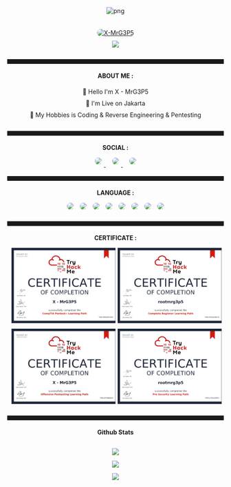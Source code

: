 <style>
    * {
        padding: 5px;
    }

    .column {
        padding: 0;
        float: left;
        width: 50%;
    }
    
    .row:after {
        padding: 0;
        content: "";
        display: table;
        clear: both;
    }

    .list-lang {
        justify-content: center;
        text-align: center;
    }

    .list-lang > img {
        border-radius: 25px;
    }

    li {
        list-style: none;
    }

    .about {
        text-align: center;
    }

    .list-sosmed {
        justify-content: center;
        text-align: center;
    }

    .list-sosmed > a > img {
        border-radius: 25px;
    }

    .a {
        border-radius: 25px;
    }
</style>

<p align="center">
   <img style="width: 180px; height: 180px;" src="https://avatars.githubusercontent.com/u/57594747?s=400&u=da1eec8bf84a62a2ca11230d358dfac0bb000bcd&v=4" alt="png" width="128" height="128"/>
</p>

<p align="center">
    <a href="https://github.com/MrG3P5">
        <img title="X-MrG3P5" class="a" src="https://img.shields.io/badge/X MrG3P5-green?colorA=%23ff0000&colorB=%23017e40&style=for-the-badge">
    </a>
    <br>
    <a href="https://visitorbadge.io/status?path=https%3A%2F%2Fgithub.com%2FMrG3P5">
        <img src="https://api.visitorbadge.io/api/visitors?path=https%3A%2F%2Fgithub.com%2FMrG3P5&label=VISITOR&labelColor=%2337d67a&countColor=%23d9e3f0&style=plastic&labelStyle=upper"/>
    </a>
</p>

<hr>

<div style="text-align: center;">
    <span><b>ABOUT ME :</b></span>
</div>

<div class="about">
    <div>
        <li>👋 Hello I'm X - MrG3P5</li>
        <li>📌 I'm Live on Jakarta</li>
        <li>📌 My Hobbies is Coding & Reverse Engineering & Pentesting</li>
    </div>
</div>

<hr>

<div style="text-align: center;">
    <span><b>SOCIAL :</b></span>
</div>

<div class="list-sosmed">
    <a href="https://instagram.com/xmrg3p5">
        <img src="https://img.shields.io/badge/Instagram-%23E4405F.svg?logo=Instagram&logoColor=white">
    </a>
    <a href="https://t.me/xmrg3p5">
        <img src="https://img.shields.io/badge/Telegram-%23118EEA.svg?logo=Telegram&logoColor=white">
    </a>
    <a href="https://wa.me/6289523258649">
        <img src="https://img.shields.io/badge/Whatsapp-%23017e40.svg?logo=Whatsapp&logoColor=white">
    </a>
</div>

<hr>

<div style="text-align: center;">
    <span><b>LANGUAGE :</b></span>
</div>

<div class="list-lang">
    <img src="https://img.shields.io/badge/c++-%2300599C.svg?style=for-the-badge&logo=c%2B%2B&logoColor=white">
    <img src="https://img.shields.io/badge/php-%23777BB4.svg?style=for-the-badge&logo=php&logoColor=white">
    <img src="https://img.shields.io/badge/python-3670A0?style=for-the-badge&logo=python&logoColor=ffdd54">
    <img src="https://img.shields.io/badge/shell_script-%23121011.svg?style=for-the-badge&logo=gnu-bash&logoColor=white">
    <img src="https://img.shields.io/badge/javascript-%23323330.svg?style=for-the-badge&logo=javascript&logoColor=%23F7DF1E">
    <img src="https://img.shields.io/badge/java-%23ED8B00.svg?style=for-the-badge&logo=java&logoColor=white">
    <img src="https://img.shields.io/badge/html5-%23E34F26.svg?style=for-the-badge&logo=html5&logoColor=white">
    <img src="https://img.shields.io/badge/go-%2300ADD8.svg?style=for-the-badge&logo=go&logoColor=white">
</div>

<hr>

<div style="text-align: center;">
    <span><b>CERTIFICATE :</b></span>
</div>

<div class="row">
    <div class="column">
        <img src="https://raw.githubusercontent.com/MrG3P5/MrG3P5/main/cert_compTIA_pentest.png">
    </div>
    <div class="column">
        <img src="https://raw.githubusercontent.com/MrG3P5/MrG3P5/main/cert_complete_beginner.png">
    </div>
    <div class="column">
        <img src="https://raw.githubusercontent.com/MrG3P5/MrG3P5/main/cert_offensive_pentest.jpg">
    </div>
    <div class="column">
        <img src="https://raw.githubusercontent.com/MrG3P5/MrG3P5/main/cert_pre_security.png">
    </div>
</div> 

<hr>

<p align="center">
   <b>Github Stats</b>
</p>

<p align="center">
   <img src="https://github-readme-streak-stats.herokuapp.com/?user=MrG3P5&theme=dark&hide_border=false">
   <br>
   <img src="https://github-readme-stats.vercel.app/api?username=MrG3P5&theme=dark&hide_border=false&include_all_commits=true&count_private=false">
   <br>
   <img src="https://github-readme-stats.vercel.app/api/top-langs/?username=MrG3P5&theme=dark&hide_border=false&include_all_commits=true&count_priva">
</p>
